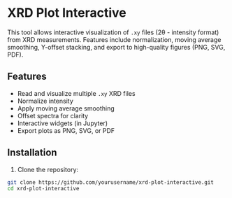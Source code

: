 # XRD Plot Interactive

This tool allows interactive visualization of `.xy` files (2θ - intensity format) from XRD measurements. Features include normalization, moving average smoothing, Y-offset stacking, and export to high-quality figures (PNG, SVG, PDF).

## Features

- Read and visualize multiple `.xy` XRD files
- Normalize intensity
- Apply moving average smoothing
- Offset spectra for clarity
- Interactive widgets (in Jupyter)
- Export plots as PNG, SVG, or PDF

## Installation

1. Clone the repository:

```bash
git clone https://github.com/yourusername/xrd-plot-interactive.git
cd xrd-plot-interactive
